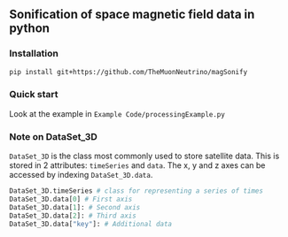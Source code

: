 Sonification of space magnetic field data in python
----------------------------------------
### Installation ###

```sh
pip install git+https://github.com/TheMuonNeutrino/magSonify
```

### Quick start ###
Look at the example in `Example Code/processingExample.py`

### Note on DataSet_3D ###
`DataSet_3D` is the class most commonly used to store satellite data.
This is stored in 2 attributes: `timeSeries` and `data`.
The x, y and z axes can be accessed by indexing `DataSet_3D.data`.

```python
DataSet_3D.timeSeries # class for representing a series of times
DataSet_3D.data[0] # First axis
DataSet_3D.data[1]: # Second axis
DataSet_3D.data[2]: # Third axis
DataSet_3D.data["key"]: # Additional data
```
